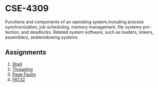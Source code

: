 # CSE-4309

Functions  and  components  of  an  operating  system,including process synchronization,  job scheduling,  memory management,  file systems pro-tection, and deadlocks.  Related system software, such as loaders, linkers, assemblers, andwindowing systems

## Assignments

1.  [Shell](https://github.com/Vitmont/cse-3320/tree/master/HW/P1)
2.  [Threading](https://github.com/Vitmont/cse-3320/tree/master/HW/P2)
3.  [Page Faults](https://github.com/Vitmont/cse-3320/tree/master/HW/P3)
4.  [FAT32](https://github.com/Vitmont/cse-3320/tree/master/HW/P4)
